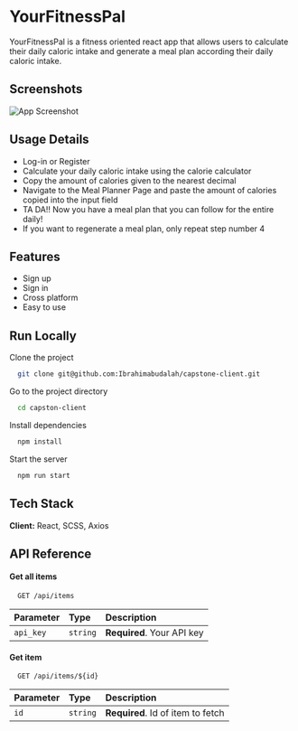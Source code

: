 
# YourFitnessPal

YourFitnessPal is a fitness oriented react app that allows users
to calculate their daily caloric intake and generate a meal plan 
according their daily caloric intake.




## Screenshots

![App Screenshot](https://i.postimg.cc/0j9Mv2pG/Screen-Shot-2022-04-06-at-4-18-42-AM.png)


## Usage Details

- Log-in or Register
- Calculate your daily caloric intake using the calorie calculator
- Copy the amount of calories given to the nearest decimal
- Navigate to the Meal Planner Page and paste the amount of calories copied into the input field
- TA DA!! Now you have a meal plan that you can follow for the entire daily!
- If you want to regenerate a meal plan, only repeat step number 4


## Features

- Sign up
- Sign in
- Cross platform
- Easy to use


## Run Locally

Clone the project

```bash
  git clone git@github.com:Ibrahimabudalah/capstone-client.git
```

Go to the project directory

```bash
  cd capston-client
```

Install dependencies

```bash
  npm install
```

Start the server

```bash
  npm run start
```


## Tech Stack

**Client:** React, SCSS, Axios


## API Reference

#### Get all items

```http
  GET /api/items
```

| Parameter | Type     | Description                |
| :-------- | :------- | :------------------------- |
| `api_key` | `string` | **Required**. Your API key |

#### Get item

```http
  GET /api/items/${id}
```

| Parameter | Type     | Description                       |
| :-------- | :------- | :-------------------------------- |
| `id`      | `string` | **Required**. Id of item to fetch |

